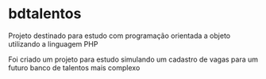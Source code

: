 # bdtalentos
Projeto destinado para estudo com programação orientada a objeto utilizando a linguagem PHP

Foi criado um projeto para estudo simulando um cadastro de vagas para um futuro banco de talentos mais complexo
